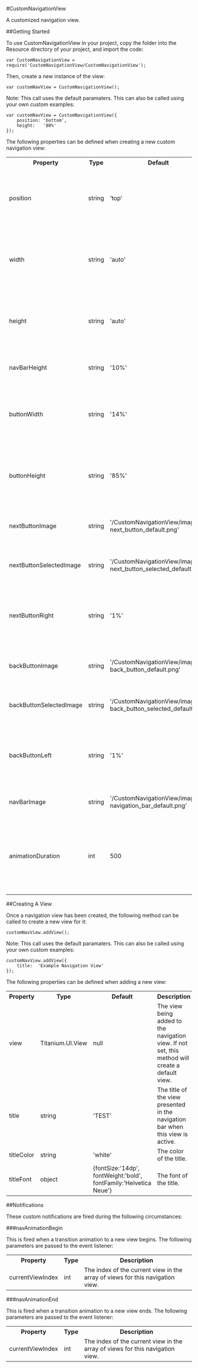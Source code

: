 #CustomNavigationView

A customized navigation view.

##Getting Started

To use CustomNavigationView in your project, copy the folder into the Resource directory of your project, and import the code:

```
var CustomNavigationView = require('CustomNavigationView/CustomNavigationView');
```

Then, create a new instance of the view:

```
var customNavView = CustomNavigationView();
```

Note: This call uses the default paramaters.  This can also be called using your own custom examples:

```
var customNavView = CustomNavigationView({
    position: 'bottom',
    height:   '80%'
});
```

The following properties can be defined when creating a new custom navigation view:

<table>
    <tr>
        <th>Property</th>
        <th>Type</th>
        <th>Default</th>
        <th>Description</th>
    </tr>
    <tr>
        <td>position</td>
        <td>string</td>
        <td>'top'</td>
        <td>Defines where the navigation bar will be on the view.  This can be either 'top' or 'bottom'.</td>
    </tr>
    <tr>
        <td>width</td>
        <td>string</td>
        <td>'auto'</td>
        <td>Defines the width of the navigation view (and subsequently the maximum width of all its views).</td>
    </tr>
    <tr>
        <td>height</td>
        <td>string</td>
        <td>'auto'</td>
        <td>Defines the height of the navigation view (and subsequently the maximum height of all its views).</td>
    </tr>
    <tr>
        <td>navBarHeight</td>
        <td>string</td>
        <td>'10%'</td>
        <td>Defines the height of the navigation bar.</td>
    </tr>
    <tr>
        <td>buttonWidth</td>
        <td>string</td>
        <td>'14%'</td>
        <td>Defines the button width of the back and next buttons of the navigation view.</td>
    </tr>
    <tr>
        <td>buttonHeight</td>
        <td>string</td>
        <td>'85%'</td>
        <td>Defines the button height of the back and next buttons of the navigation view.</td>
    </tr>
    <tr>
        <td>nextButtonImage</td>
        <td>string</td>
        <td>'/CustomNavigationView/images/ next_button_default.png'</td>
        <td>The image of the next button (normal state).</td>
    </tr>
    <tr>
        <td>nextButtonSelectedImage</td>
        <td>string</td>
        <td>'/CustomNavigationView/images/ next_button_selected_default.png'</td>
        <td>The image of the next button (active state).</td>
    </tr>
    <tr>
        <td>nextButtonRight</td>
        <td>string</td>
        <td>'1%'</td>
        <td>Defines the padding between the next button the right-end of the navigation bar.</td>
    </tr>
    <tr>
        <td>backButtonImage</td>
        <td>string</td>
        <td>'/CustomNavigationView/images/ back_button_default.png'</td>
        <td>The image of the back button (normal state).</td>
    </tr>
    <tr>
        <td>backButtonSelectedImage</td>
        <td>string</td>
        <td>'/CustomNavigationView/images/ back_button_selected_default.png'</td>
        <td>The image of the back button (active state).</td>
    </tr>
    <tr>
        <td>backButtonLeft</td>
        <td>string</td>
        <td>'1%'</td>
        <td>Defines the padding between the back button the left-end of the navigation bar.</td>
    </tr>
    <tr>
        <td>navBarImage</td>
        <td>string</td>
        <td>'/CustomNavigationView/images/ navigation_bar_default.png'</td>
        <td>The image of the navigation bar.</td>
    </tr>
     <tr>
        <td>animationDuration</td>
        <td>int</td>
        <td>500</td>
        <td>The time is takes (in ms) for the next view to transition onto the screen when the next or back buttons are pressed.</td>
    </tr>
</table>

##Creating A View

Once a navigation view has been created, the following method can be called to create a new view for it:

```
customNavView.addView();
```

Note: This call uses the default paramaters.  This can also be called using your own custom examples:

```
customNavView.addView({
    title:	'Example Navigation View'
});
```

The following properties can be defined when adding a new view:

<table>
    <tr>
        <th>Property</th>
        <th>Type</th>
        <th>Default</th>
        <th>Description</th>
    </tr>
    <tr>
        <td>view</td>
        <td>Titanium.UI.View</td>
        <td>null</td>
        <td>The view being added to the navigation view.  If not set, this method will create a default view.</td>
    </tr>
    <tr>
        <td>title</td>
        <td>string</td>
        <td>'TEST'</td>
        <td>The title of the view presented in the navigation bar when this view is active.</td>
    </tr>
    <tr>
        <td>titleColor</td>
        <td>string</td>
        <td>'white'</td>
        <td>The color of the title.</td>
    </tr>
    <tr>
        <td>titleFont</td>
        <td>object</td>
        <td>{fontSize:'14dp', fontWeight:'bold', fontFamily:'Helvetica Neue'}</td>
        <td>The font of the title.</td>
    </tr>
</table>

##Notifications

These custom notifications are fired during the following circumstances:

###navAnimationBegin

This is fired when a transition animation to a new view begins.  The following parameters are passed to the event listener:

<table>
    <tr>
        <th>Property</th>
        <th>Type</th>
        <th>Description</th>
    </tr>
    <tr>
        <td>currentViewIndex</td>
        <td>int</td>
        <td>The index of the current view in the array of views for this navigation view.</td>
    </tr>
</table>

###navAnimationEnd

This is fired when a transition animation to a new view ends.  The following parameters are passed to the event listener:

<table>
    <tr>
        <th>Property</th>
        <th>Type</th>
        <th>Description</th>
    </tr>
    <tr>
        <td>currentViewIndex</td>
        <td>int</td>
        <td>The index of the current view in the array of views for this navigation view.</td>
    </tr>
</table>